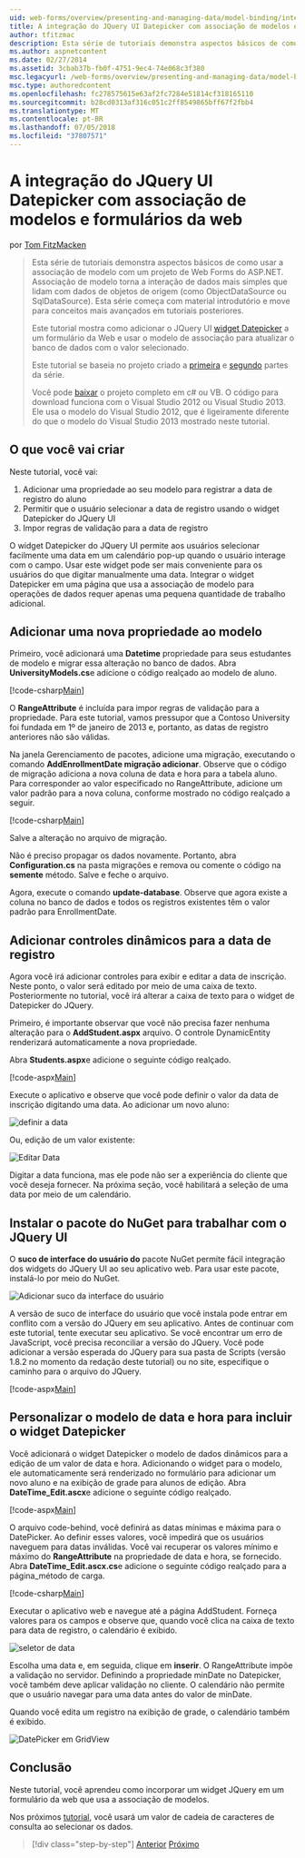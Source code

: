 ```yaml
---
uid: web-forms/overview/presenting-and-managing-data/model-binding/integrating-jquery-ui
title: A integração do JQuery UI Datepicker com associação de modelos e formulários da web | Microsoft Docs
author: tfitzmac
description: Esta série de tutoriais demonstra aspectos básicos de como usar a associação de modelo com um projeto de Web Forms do ASP.NET. Associação de modelo torna a interação de dados mais simples-...
ms.author: aspnetcontent
ms.date: 02/27/2014
ms.assetid: 3cbab37b-fb0f-4751-9ec4-74e068c3f380
msc.legacyurl: /web-forms/overview/presenting-and-managing-data/model-binding/integrating-jquery-ui
msc.type: authoredcontent
ms.openlocfilehash: fc278575615e63af2fc7284e51814cf318165110
ms.sourcegitcommit: b28cd0313af316c051c2ff8549865bff67f2fbb4
ms.translationtype: MT
ms.contentlocale: pt-BR
ms.lasthandoff: 07/05/2018
ms.locfileid: "37807571"
---
```

<a name="integrating-jquery-ui-datepicker-with-model-binding-and-web-forms"></a>A integração do JQuery UI Datepicker com associação de modelos e formulários da web
====================
por [Tom FitzMacken](https://github.com/tfitzmac)

> Esta série de tutoriais demonstra aspectos básicos de como usar a associação de modelo com um projeto de Web Forms do ASP.NET. Associação de modelo torna a interação de dados mais simples que lidam com dados de objetos de origem (como ObjectDataSource ou SqlDataSource). Esta série começa com material introdutório e move para conceitos mais avançados em tutoriais posteriores.
> 
> Este tutorial mostra como adicionar o JQuery UI [widget Datepicker](http://jqueryui.com/datepicker/) a um formulário da Web e usar o modelo de associação para atualizar o banco de dados com o valor selecionado.
> 
> Este tutorial se baseia no projeto criado a [primeira](retrieving-data.md) e [segundo](updating-deleting-and-creating-data.md) partes da série.
> 
> Você pode [baixar](https://go.microsoft.com/fwlink/?LinkId=286116) o projeto completo em c# ou VB. O código para download funciona com o Visual Studio 2012 ou Visual Studio 2013. Ele usa o modelo do Visual Studio 2012, que é ligeiramente diferente do que o modelo do Visual Studio 2013 mostrado neste tutorial.


## <a name="what-youll-build"></a>O que você vai criar

Neste tutorial, você vai:

1. Adicionar uma propriedade ao seu modelo para registrar a data de registro do aluno
2. Permitir que o usuário selecionar a data de registro usando o widget Datepicker do JQuery UI
3. Impor regras de validação para a data de registro

O widget Datepicker do JQuery UI permite aos usuários selecionar facilmente uma data em um calendário pop-up quando o usuário interage com o campo. Usar este widget pode ser mais conveniente para os usuários do que digitar manualmente uma data. Integrar o widget Datepicker em uma página que usa a associação de modelo para operações de dados requer apenas uma pequena quantidade de trabalho adicional.

## <a name="add-a-new-property-to-the-model"></a>Adicionar uma nova propriedade ao modelo

Primeiro, você adicionará uma **Datetime** propriedade para seus estudantes de modelo e migrar essa alteração no banco de dados. Abra **UniversityModels.cs**e adicione o código realçado ao modelo de aluno.

[!code-csharp[Main](integrating-jquery-ui/samples/sample1.cs?highlight=16-18)]

O **RangeAttribute** é incluída para impor regras de validação para a propriedade. Para este tutorial, vamos pressupor que a Contoso University foi fundada em 1º de janeiro de 2013 e, portanto, as datas de registro anteriores não são válidas.

Na janela Gerenciamento de pacotes, adicione uma migração, executando o comando **AddEnrollmentDate migração adicionar**. Observe que o código de migração adiciona a nova coluna de data e hora para a tabela aluno. Para corresponder ao valor especificado no RangeAttribute, adicione um valor padrão para a nova coluna, conforme mostrado no código realçado a seguir.

[!code-csharp[Main](integrating-jquery-ui/samples/sample2.cs?highlight=11)]

Salve a alteração no arquivo de migração.

Não é preciso propagar os dados novamente. Portanto, abra **Configuration.cs** na pasta migrações e remova ou comente o código na **semente** método. Salve e feche o arquivo.

Agora, execute o comando **update-database**. Observe que agora existe a coluna no banco de dados e todos os registros existentes têm o valor padrão para EnrollmentDate.

## <a name="add-dynamic-controls-for-enrollment-date"></a>Adicionar controles dinâmicos para a data de registro

Agora você irá adicionar controles para exibir e editar a data de inscrição. Neste ponto, o valor será editado por meio de uma caixa de texto. Posteriormente no tutorial, você irá alterar a caixa de texto para o widget de Datepicker do JQuery.

Primeiro, é importante observar que você não precisa fazer nenhuma alteração para o **AddStudent.aspx** arquivo. O controle DynamicEntity renderizará automaticamente a nova propriedade.

Abra **Students.aspx**e adicione o seguinte código realçado.

[!code-aspx[Main](integrating-jquery-ui/samples/sample3.aspx?highlight=13)]

Execute o aplicativo e observe que você pode definir o valor da data de inscrição digitando uma data. Ao adicionar um novo aluno:

![definir a data](integrating-jquery-ui/_static/image1.png)

Ou, edição de um valor existente:

![Editar Data](integrating-jquery-ui/_static/image2.png)

Digitar a data funciona, mas ele pode não ser a experiência do cliente que você deseja fornecer. Na próxima seção, você habilitará a seleção de uma data por meio de um calendário.

## <a name="install-nuget-package-to-work-with-jquery-ui"></a>Instalar o pacote do NuGet para trabalhar com o JQuery UI

O **suco de interface do usuário do** pacote NuGet permite fácil integração dos widgets do JQuery UI ao seu aplicativo web. Para usar este pacote, instalá-lo por meio do NuGet.

![Adicionar suco da interface do usuário](integrating-jquery-ui/_static/image3.png)

A versão de suco de interface do usuário que você instala pode entrar em conflito com a versão do JQuery em seu aplicativo. Antes de continuar com este tutorial, tente executar seu aplicativo. Se você encontrar um erro de JavaScript, você precisa reconciliar a versão do JQuery. Você pode adicionar a versão esperada do JQuery para sua pasta de Scripts (versão 1.8.2 no momento da redação deste tutorial) ou no site, especifique o caminho para o arquivo do JQuery.

[!code-aspx[Main](integrating-jquery-ui/samples/sample4.aspx)]

## <a name="customize-datetime-template-to-include-datepicker-widget"></a>Personalizar o modelo de data e hora para incluir o widget Datepicker

Você adicionará o widget Datepicker o modelo de dados dinâmicos para a edição de um valor de data e hora. Adicionando o widget para o modelo, ele automaticamente será renderizado no formulário para adicionar um novo aluno e na exibição de grade para alunos de edição. Abra **DateTime\_Edit.ascx**e adicione o seguinte código realçado.

[!code-aspx[Main](integrating-jquery-ui/samples/sample5.aspx?highlight=3)]

O arquivo code-behind, você definirá as datas mínimas e máxima para o DatePicker. Ao definir esses valores, você impedirá que os usuários naveguem para datas inválidas. Você vai recuperar os valores mínimo e máximo do **RangeAttribute** na propriedade de data e hora, se fornecido. Abra **DateTime\_Edit.ascx.cs**e adicione o seguinte código realçado para a página\_método de carga.

[!code-csharp[Main](integrating-jquery-ui/samples/sample6.cs?highlight=9-14)]

Executar o aplicativo web e navegue até a página AddStudent. Forneça valores para os campos e observe que, quando você clica na caixa de texto para data de registro, o calendário é exibido.

![seletor de data](integrating-jquery-ui/_static/image4.png)

Escolha uma data e, em seguida, clique em **inserir**. O RangeAttribute impõe a validação no servidor. Definindo a propriedade minDate no Datepicker, você também deve aplicar validação no cliente. O calendário não permite que o usuário navegar para uma data antes do valor de minDate.

Quando você edita um registro na exibição de grade, o calendário também é exibido.

![DatePicker em GridView](integrating-jquery-ui/_static/image5.png)

## <a name="conclusion"></a>Conclusão

Neste tutorial, você aprendeu como incorporar um widget JQuery em um formulário da web que usa a associação de modelos.

Nos próximos [tutorial](using-query-string-values-to-retrieve-data.md), você usará um valor de cadeia de caracteres de consulta ao selecionar os dados.

> [!div class="step-by-step"]
> [Anterior](sorting-paging-and-filtering-data.md)
> [Próximo](using-query-string-values-to-retrieve-data.md)
